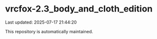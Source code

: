 # vrcfox-2.3_body_and_cloth_edition

Last updated: 2025-07-17 21:44:20

This repository is automatically maintained.
